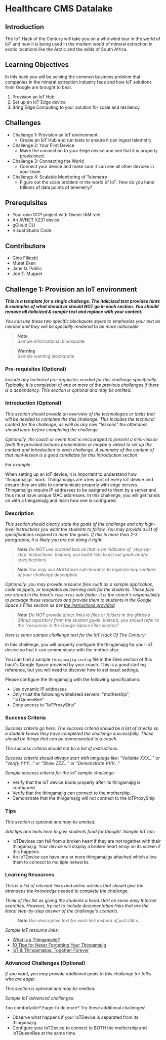 # Healthcare CMS Datalake

## Introduction

The IoT Hack of the Century will take you on a whirlwind tour in the world of IoT and how it is being used in the modern world of mineral extraction in exotic locations like the Arctic and the wilds of South Africa.

## Learning Objectives

In this hack you will be solving the common business problem that companies in the mineral extraction industry face and how IoT solutions from Google are brought to bear.

1. Provision an IoT Hub
1. Set up an IoT Edge device
1. Bring Edge Computing to your solution for scale and resiliency 

## Challenges

- Challenge 1: Provision an IoT environment
   - Create an IoT Hub and run tests to ensure it can ingest telemetry
- Challenge 2: Your First Device
   - Make the connection to your Edge device and see that it is properly provisioned.
- Challenge 3: Connecting the World
   - Connect your device and make sure it can see all other devices in your team.
- Challenge 4: Scalable Monitoring of Telemetry
   - Figure out the scale problem in the world of IoT. How do you hand trillions of data points of telemetry?

## Prerequisites

- Your own GCP project with Owner IAM role.
- An AVNET X231 device
- gCloud CLI
- Visual Studio Code

## Contributors

- Gino Filicetti
- Murat Eken
- Jane Q. Public
- Joe T. Muppet

## Challenge 1: Provision an IoT environment

***This is a template for a single challenge. The italicized text provides hints & examples of what should or should NOT go in each section.  You should remove all italicized & sample text and replace with your content.***

_You can use these two specific blockquote styles to emphasize your text as needed and they will be specially rendered to be more noticeable_
> **Note**  
> Sample informational blockquote

> **Warning**  
> Sample warning blockquote

### Pre-requisites (Optional)

*Include any technical pre-requisites needed for this challenge specifically.  Typically, it is completion of one or more of the previous challenges if there is a dependency. This section is optional and may be omitted.*

### Introduction (Optional)

*This section should provide an overview of the technologies or tasks that will be needed to complete the this challenge.  This includes the technical context for the challenge, as well as any new "lessons" the attendees should learn before completing the challenge.*

*Optionally, the coach or event host is encouraged to present a mini-lesson (with the provided lectures presentation or maybe a video) to set up the context and introduction to each challenge. A summary of the content of that mini-lesson is a good candidate for this Introduction section*

*For example:*

When setting up an IoT device, it is important to understand how 'thingamajigs' work. Thingamajigs are a key part of every IoT device and ensure they are able to communicate properly with edge servers. Thingamajigs require IP addresses to be assigned to them by a server and thus must have unique MAC addresses. In this challenge, you will get hands on with a thingamajig and learn how one is configured.

### Description
*This section should clearly state the goals of the challenge and any high-level instructions you want the students to follow. You may provide a list of specifications required to meet the goals. If this is more than 2-3 paragraphs, it is likely you are not doing it right.*

> **Note** *Do NOT use ordered lists as that is an indicator of 'step-by-step' instructions. Instead, use bullet lists to list out goals and/or specifications.*

> **Note** *You may use Markdown sub-headers to organize key sections of your challenge description.*

*Optionally, you may provide resource files such as a sample application, code snippets, or templates as learning aids for the students. These files are stored in the hack's `resources` sub-folder. It is the coach's responsibility to package these resources and provide them to students in the Google Space's Files section as per [the instructions provided](https://ghacks.dev/faq/howto-host-hack.html#making-resources-available).*

> **Note** *Do NOT provide direct links to files or folders in the gHacks Github repository from the student guide. Instead, you should refer to the "resources in the Google Space Files section".*

*Here is some sample challenge text for the IoT Hack Of The Century:*

In this challenge, you will properly configure the thingamajig for your IoT device so that it can communicate with the mother ship.

You can find a sample `thingamajig.config` file in the Files section of this hack's Google Space provided by your coach. This is a good starting reference, but you will need to discover how to set exact settings.

Please configure the thingamajig with the following specifications:
- Use dynamic IP addresses
- Only trust the following whitelisted servers: "mothership", "IoTQueenBee" 
- Deny access to "IoTProxyShip"

### Success Criteria

*Success criteria go here. The success criteria should be a list of checks so a student knows they have completed the challenge successfully. These should be things that can be demonstrated to a coach.* 

*The success criteria should not be a list of instructions.*

*Success criteria should always start with language like: "Validate XXX..." or "Verify YYY..." or "Show ZZZ..." or "Demonstrate VVV..."*

*Sample success criteria for the IoT sample challenge:*

- Verify that the IoT device boots properly after its thingamajig is configured.
- Verify that the thingamajig can connect to the mothership.
- Demonstrate that the thingamajig will not connect to the IoTProxyShip

### Tips

*This section is optional and may be omitted.*

*Add tips and hints here to give students food for thought. Sample IoT tips:*

- IoTDevices can fail from a broken heart if they are not together with their thingamajig. Your device will display a broken heart emoji on its screen if this happens.
- An IoTDevice can have one or more thingamajigs attached which allow them to connect to multiple networks.

### Learning Resources

*This is a list of relevant links and online articles that should give the attendees the knowledge needed to complete the challenge.*

*Think of this list as giving the students a head start on some easy Internet searches. However, try not to include documentation links that are the literal step-by-step answer of the challenge's scenario.*

> **Note** *Use descriptive text for each link instead of just URLs.*

*Sample IoT resource links:*

- [What is a Thingamajig?](https://www.google.com/search?q=what+is+a+thingamajig)
- [10 Tips for Never Forgetting Your Thingamajig](https://www.youtube.com/watch?v=dQw4w9WgXcQ)
- [IoT & Thingamajigs: Together Forever](https://www.youtube.com/watch?v=yPYZpwSpKmA)

### Advanced Challenges (Optional)

*If you want, you may provide additional goals to this challenge for folks who are eager.*

*This section is optional and may be omitted.*

*Sample IoT advanced challenges:*

Too comfortable?  Eager to do more?  Try these additional challenges!

- Observe what happens if your IoTDevice is separated from its thingamajig.
- Configure your IoTDevice to connect to BOTH the mothership and IoTQueenBee at the same time.
